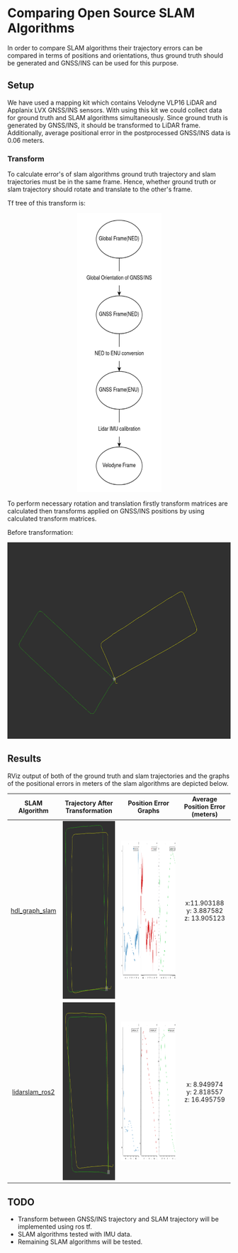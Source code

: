 # Comparing Open Source SLAM Algorithms

In order to compare SLAM algorithms their trajectory errors can be
compared in terms of positions and orientations, thus ground truth
should be generated and GNSS/INS can be used for this purpose.

## Setup

We have used a mapping kit which contains Velodyne VLP16 LiDAR and
Applanix LVX GNSS/INS sensors. With using this kit we could collect
data for ground truth and SLAM algorithms simultaneously. Since ground
truth is generated by GNSS/INS, it should be transformed to LiDAR frame.
Additionally, average positional error in the postprocessed GNSS/INS data
is 0.06 meters.

### Transform

To calculate error's of slam algorithms ground truth trajectory and
slam trajectories must be in the same frame. Hence, whether ground
truth or slam trajectory should rotate and translate to the other's
frame.

Tf tree of this transform is:

<p align="center">
<img src="images/maptfinal.drawio.png" width="191" height="628">
</p>

To perform necessary rotation and translation firstly transform matrices
are calculated then transforms applied on GNSS/INS positions by using
calculated transform matrices.

Before transformation:

<p align="center">
<img src="images/gnss_hdl_path_no_Tf.png" width="628" height="442">
</p>

## Results

RViz output of both of the ground truth and slam trajectories and
the graphs of the positional errors in meters of the slam algorithms
are depicted below.

|                         SLAM Algorithm                          |                    Trajectory After Transformation                     |                             Position Error Graphs                              |        Average Position Error (meters)         |
| :-------------------------------------------------------------: | :--------------------------------------------------------------------: | :----------------------------------------------------------------------------: | :--------------------------------------------: |
|   [hdl_graph_slam](https://github.com/koide3/hdl_graph_slam)    |    <img src="images/hdl_vs_gnss_path.png" width="200" height="400">    | <img src="images/hdl_graph_slam_position_errors.png" width="628" height="314"> | x:11.903188 <br> y: 3.887582 <br> z: 13.905123 |
| [lidarslam_ros2](https://github.com/rsasaki0109/lidarslam_ros2) | <img src="images/lidarslam_vs_gnss_path.png" width="200" height="400"> |   <img src="images/lidarslam_position_errors.png" width="628" height="314">    | x: 8.949974 <br> y: 2.818557 <br> z: 16.495759 |

## TODO

- Transform between GNSS/INS trajectory and SLAM trajectory
  will be implemented using ros tf.
- SLAM algorithms tested with IMU data.
- Remaining SLAM algorithms will be tested.
